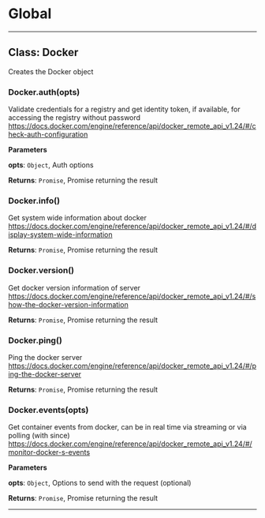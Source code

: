 # Global





* * *




## Class: Docker
Creates the Docker object

### Docker.auth(opts) 

Validate credentials for a registry and get identity token,
if available, for accessing the registry without password
https://docs.docker.com/engine/reference/api/docker_remote_api_v1.24/#/check-auth-configuration

**Parameters**

**opts**: `Object`, Auth options

**Returns**: `Promise`, Promise returning the result

### Docker.info() 

Get system wide information about docker
https://docs.docker.com/engine/reference/api/docker_remote_api_v1.24/#/display-system-wide-information

**Returns**: `Promise`, Promise returning the result

### Docker.version() 

Get docker version information of server
https://docs.docker.com/engine/reference/api/docker_remote_api_v1.24/#/show-the-docker-version-information

**Returns**: `Promise`, Promise returning the result

### Docker.ping() 

Ping the docker server
https://docs.docker.com/engine/reference/api/docker_remote_api_v1.24/#/ping-the-docker-server

**Returns**: `Promise`, Promise returning the result

### Docker.events(opts) 

Get container events from docker, can be in real time via streaming or via polling (with since)
https://docs.docker.com/engine/reference/api/docker_remote_api_v1.24/#/monitor-docker-s-events

**Parameters**

**opts**: `Object`, Options to send with the request (optional)

**Returns**: `Promise`, Promise returning the result



* * *










